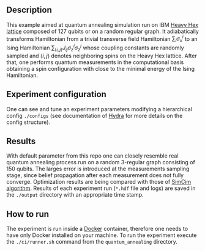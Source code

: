 ## Description

This example aimed at quantum annealing simulation run on IBM [Heavy Hex lattice](https://www.nature.com/articles/s41586-023-06096-3) composed of 127 qubits or on a random regular graph. It adiabatically transforms Hamiltonian from a trivial transverse field Hamiltonian $\sum_i \sigma_x^i$ to an Ising Hamiltonian $\sum_{\langle i, j\rangle} J_{ij}\sigma^i_z\sigma^j_z$ whose coupling constants are randomly sampled and $\langle i,j \rangle$ denotes neighboring spins on the Heavy Hex lattice. After that, one performs quantum measurements in the computational basis obtaining a spin configuration with close to the minimal energy of the Ising Hamiltonian.

## Experiment configuration
One can see and tune an experiment parameters modifying a hierarchical config `./configs` (see documentation of [Hydra](https://hydra.cc/) for more details on the config structure).

## Results
With default parameter from this repo one can closely resemble real quantum annealing process run on a random 3-regular graph consisting of $150$ qubits. The larges error is introduced at the measurements sampling stage, since belief propagation after each measurement does not fully converge. Optimization results are being compared with those of [SimCim algorithm](https://opg.optica.org/oe/fulltext.cfm?uri=oe-27-7-10288&id=408024). Results of each experiment run (`*.hdf` file and logs) are saved in the `./output` directory with an appropriate time stamp.

## How to run
The experiment is run inside a [Docker](https://www.docker.com/) container, therefore one needs to have only Docker installed on your machine. To run the experiment execute the `./ci/runner.sh` command from the `quantum_annealing` directory.
